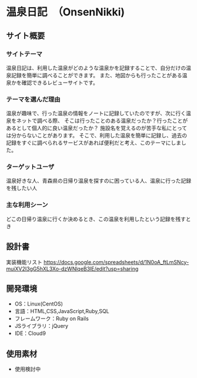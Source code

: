 # 温泉日記　（OnsenNikki)

## サイト概要

### サイトテーマ
温泉日記は、利用した温泉がどのような温泉かを記録することで、自分だけの温泉記録を簡単に調べることができます。
また、地図からも行ったことがある温泉かを確認できるレビューサイトです。

### テーマを選んだ理由
温泉が趣味で、行った温泉の情報をノートに記録していたのですが、次に行く温泉をネットで調べる際、
そこは行ったことのある温泉だったか？行ったことがあるとして個人的に良い温泉だったか？ 施設名を覚えるのが苦手な私にとっては分からないことがあります。
そこで、利用した温泉を簡単に記録し、過去の記録をすぐに調べられるサービスがあれば便利だと考え、このテーマにしました。

### ターゲットユーザ
温泉好きな人、青森県の日帰り温泉を探すのに困っている人、温泉に行った記録を残したい人

### 主な利用シーン
どこの日帰り温泉に行くか決めるとき、この温泉を利用したという記録を残すとき

## 設計書
実装機能リスト https://docs.google.com/spreadsheets/d/1N0oA_ftLmSNcy-muiXV2I3gG5hXL3Xo-dzWNlqeB3lE/edit?usp=sharing

## 開発環境
- OS：Linux(CentOS)
- 言語：HTML,CSS,JavaScript,Ruby,SQL
- フレームワーク：Ruby on Rails
- JSライブラリ：jQuery
- IDE：Cloud9

## 使用素材
- 使用検討中
